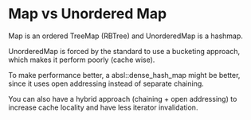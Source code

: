 # Map vs Unordered Map

Map is an ordered TreeMap (RBTree) and UnorderedMap is a hashmap.

UnorderedMap is forced by the standard to use a bucketing approach, which makes it perform poorly (cache wise).

To make performance better, a absl::dense_hash_map might be better, since it uses open addressing instead of separate chaining.

You can also have a hybrid approach (chaining + open addressing) to increase cache locality and have less iterator invalidation.
